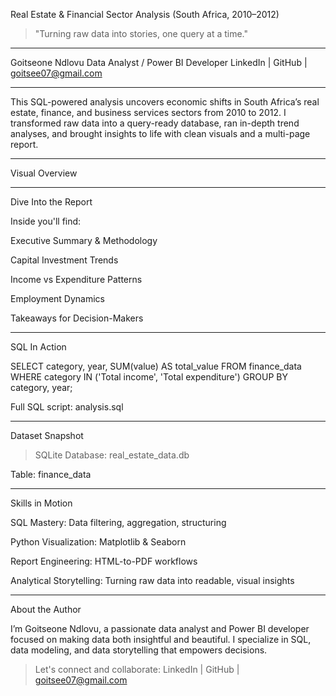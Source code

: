 Real Estate & Financial Sector Analysis (South Africa, 2010–2012)

  



> "Turning raw data into stories, one query at a time."




---

Goitseone Ndlovu
Data Analyst / Power BI Developer
LinkedIn | GitHub | goitsee07@gmail.com


---

This SQL-powered analysis uncovers economic shifts in South Africa’s real estate, finance, and business services sectors from 2010 to 2012. I transformed raw data into a query-ready database, ran in-depth trend analyses, and brought insights to life with clean visuals and a multi-page report.


---

Visual Overview




---

Dive Into the Report



Inside you'll find:

Executive Summary & Methodology

Capital Investment Trends

Income vs Expenditure Patterns

Employment Dynamics

Takeaways for Decision-Makers



---

SQL In Action

SELECT category, year, SUM(value) AS total_value
FROM finance_data
WHERE category IN ('Total income', 'Total expenditure')
GROUP BY category, year;

Full SQL script: analysis.sql


---

Dataset Snapshot

> SQLite Database: real_estate_data.db



Table: finance_data


---

Skills in Motion

SQL Mastery: Data filtering, aggregation, structuring

Python Visualization: Matplotlib & Seaborn

Report Engineering: HTML-to-PDF workflows

Analytical Storytelling: Turning raw data into readable, visual insights



---

About the Author

I’m Goitseone Ndlovu, a passionate data analyst and Power BI developer focused on making data both insightful and beautiful. I specialize in SQL, data modeling, and data storytelling that empowers decisions.

> Let's connect and collaborate: LinkedIn | GitHub | goitsee07@gmail.com



